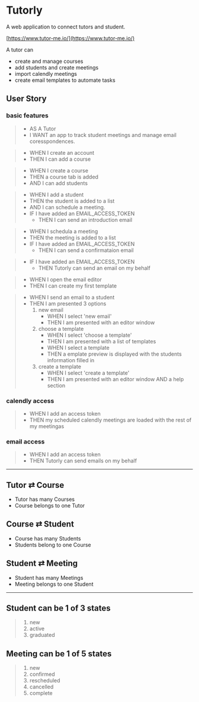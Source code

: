 # Tutorly
A web application to connect tutors and student.

[https://www.tutor-me.io/](https://www.tutor-me.io/)

A tutor can
- create and manage courses
- add students and create meetings
- import calendly meetings
- create email templates to automate tasks


## User Story

### basic features

> * AS A Tutor
> * I WANT an app to track student meetings and manage email coresspondences.

> * WHEN I create an account
> * THEN I can add a course

> * WHEN I create a course
> * THEN a course tab is added
> * AND I can add students

> * WHEN I add a student
> * THEN the student is added to a list
> * AND I can schedule a meeting.
> * IF I have added an EMAIL_ACCESS_TOKEN
>   * THEN I can send an introduction email

> * WHEN I schedula a meeting
> * THEN the meeting is added to a list
> * IF I have added an EMAIL_ACCESS_TOKEN
>   * THEN I can send a confirmataion email


> * IF I have added an EMAIL_ACCESS_TOKEN
>   * THEN Tutorly can send an email on my behalf

> * WHEN I open the email editor
> * THEN I can create my first template

> * WHEN I send an email to a student
> * THEN I am presented 3 options
>   1. new email
>      * WHEN I select 'new email'
>      * THEN I am presented with an editor window
>   2. choose a template
>      * WHEN I select 'choose a template'
>      * THEN I am presented with a list of templates
>      * WHEN I select a template
>      * THEN a emplate preview is displayed with the students information filled in
>   3. create a template
>      * WHEN I select 'create a template'
>      * THEN I am presented with an editor window AND a help section 



### calendly access
> * WHEN I add an access token
> * THEN my scheduled calendly meetings are loaded with the rest of my meetingas


### email access
> * WHEN I add an access token
> * THEN Tutorly can send emails on my behalf

<hr>

## Tutor ⇄ Course
* Tutor has many Courses
* Course belongs to one Tutor

## Course ⇄ Student
* Course has many Students
* Students belong to one Course

## Student ⇄ Meeting
* Student has many Meetings
* Meeting belongs to one Student

<hr>

## Student can be 1 of 3 states
> 1. new
> 2. active
> 3. graduated

## Meeting can be 1 of 5 states
> 1. new
> 2. confirmed
> 3. rescheduled
> 4. cancelled
> 5. complete